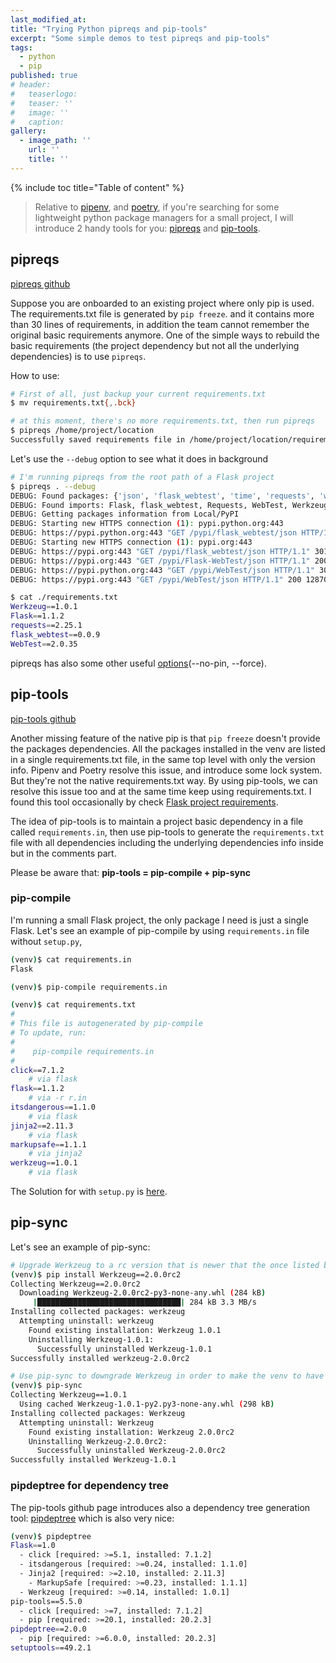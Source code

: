 ```yaml
---
last_modified_at:
title: "Trying Python pipreqs and pip-tools"
excerpt: "Some simple demos to test pipreqs and pip-tools"
tags:
  - python
  - pip
published: true
# header:
#   teaserlogo:
#   teaser: ''
#   image: ''
#   caption:
gallery:
  - image_path: ''
    url: ''
    title: ''
---
```


{% include toc title="Table of content" %}

> Relative to [pipenv](https://github.com/pypa/pipenv), and [poetry](https://github.com/python-poetry/poetry), if you're searching for some lightweight python package managers for a small project, I will introduce 2 handy tools for you: [pipreqs](https://github.com/bndr/pipreqs) and [pip-tools](https://github.com/jazzband/pip-tools).

## pipreqs

[pipreqs github](https://github.com/bndr/pipreqs)

Suppose you are onboarded to an existing project where only pip is used. The requirements.txt file is generated by `pip freeze`. and it contains more than 30 lines of requirements, in addition the team cannot remember the original basic requirements anymore. One of the simple ways to rebuild the basic requirements (the project dependency but not all the underlying dependencies) is to use `pipreqs`.

How to use:


```bash
# First of all, just backup your current requirements.txt
$ mv requirements.txt{,.bck}

# at this moment, there's no more requirements.txt, then run pipreqs
$ pipreqs /home/project/location
Successfully saved requirements file in /home/project/location/requirements.txt
```

Let's use the `--debug` option to see what it does in background


```bash
# I'm running pipreqs from the root path of a Flask project
$ pipreqs . --debug
DEBUG: Found packages: {'json', 'flask_webtest', 'time', 'requests', 'webtest', 'sys', 'flask', 'os', 'pathlib', 'setuptools', 'unittest', 'werkzeug'}
DEBUG: Found imports: Flask, flask_webtest, Requests, WebTest, Werkzeug
DEBUG: Getting packages information from Local/PyPI
DEBUG: Starting new HTTPS connection (1): pypi.python.org:443
DEBUG: https://pypi.python.org:443 "GET /pypi/flask_webtest/json HTTP/1.1" 301 122
DEBUG: Starting new HTTPS connection (1): pypi.org:443
DEBUG: https://pypi.org:443 "GET /pypi/flask_webtest/json HTTP/1.1" 301 221
DEBUG: https://pypi.org:443 "GET /pypi/Flask-WebTest/json HTTP/1.1" 200 2155DEBUG: Starting new HTTPS connection (1): pypi.python.org:443
DEBUG: https://pypi.python.org:443 "GET /pypi/WebTest/json HTTP/1.1" 301 122DEBUG: Starting new HTTPS connection (1): pypi.org:443
DEBUG: https://pypi.org:443 "GET /pypi/WebTest/json HTTP/1.1" 200 12870

$ cat ./requirements.txt
Werkzeug==1.0.1
Flask==1.1.2
requests==2.25.1
flask_webtest==0.0.9
WebTest==2.0.35
```

pipreqs has also some other useful [options](https://github.com/bndr/pipreqs#usage)(--no-pin, --force).


## pip-tools

[pip-tools github](https://github.com/jazzband/pip-tools)

Another missing feature of the native pip is that `pip freeze` doesn't provide the packages dependencies. All the packages installed in the venv are listed in a single requirements.txt file, in the same top level with only the version info. Pipenv and Poetry resolve this issue, and introduce some lock system. But they're not the native requirements.txt way. By using pip-tools, we can resolve this issue too and at the same time keep using requirements.txt. I found this tool occasionally by check [Flask project requirements](https://github.com/pallets/flask/blob/master/requirements/dev.txt).

The idea of pip-tools is to maintain a project basic dependency in a file called `requirements.in`, then use pip-tools to generate the `requirements.txt` file with all dependencies including the underlying dependencies info inside but in the comments part.

Please be aware that: **pip-tools = pip-compile + pip-sync**

### pip-compile

I'm running a small Flask project, the only package I need is just a single Flask. Let's see an example of pip-compile by using `requirements.in` file without `setup.py`,

```bash
(venv)$ cat requirements.in
Flask

(venv)$ pip-compile requirements.in

(venv)$ cat requirements.txt
#
# This file is autogenerated by pip-compile
# To update, run:
#
#    pip-compile requirements.in
#
click==7.1.2
    # via flask
flask==1.1.2
    # via -r r.in
itsdangerous==1.1.0
    # via flask
jinja2==2.11.3
    # via flask
markupsafe==1.1.1
    # via jinja2
werkzeug==1.0.1
    # via flask
```

The Solution for with `setup.py` is [here](https://github.com/jazzband/pip-tools#requirements-from-setuppy).

## pip-sync

Let's see an example of pip-sync:

```bash
# Upgrade Werkzeug to a rc version that is newer that the once listed by requirements.txt
(venv)$ pip install Werkzeug==2.0.0rc2
Collecting Werkzeug==2.0.0rc2
  Downloading Werkzeug-2.0.0rc2-py3-none-any.whl (284 kB)
     |████████████████████████████████| 284 kB 3.3 MB/s
Installing collected packages: werkzeug
  Attempting uninstall: werkzeug
    Found existing installation: Werkzeug 1.0.1
    Uninstalling Werkzeug-1.0.1:
      Successfully uninstalled Werkzeug-1.0.1
Successfully installed werkzeug-2.0.0rc2

# Use pip-sync to downgrade Werkzeug in order to make the venv to have exactly the same version of dependencies listed in requirements.txt
(venv)$ pip-sync
Collecting Werkzeug==1.0.1
  Using cached Werkzeug-1.0.1-py2.py3-none-any.whl (298 kB)
Installing collected packages: Werkzeug
  Attempting uninstall: Werkzeug
    Found existing installation: Werkzeug 2.0.0rc2
    Uninstalling Werkzeug-2.0.0rc2:
      Successfully uninstalled Werkzeug-2.0.0rc2
Successfully installed Werkzeug-1.0.1
```

### pipdeptree for dependency tree

The pip-tools github page introduces also a dependency tree generation tool: [pipdeptree](https://github.com/jazzband/pip-tools#other-useful-tools) which is also very nice:

```bash
(venv)$ pipdeptree
Flask==1.0
  - click [required: >=5.1, installed: 7.1.2]
  - itsdangerous [required: >=0.24, installed: 1.1.0]
  - Jinja2 [required: >=2.10, installed: 2.11.3]
    - MarkupSafe [required: >=0.23, installed: 1.1.1]
  - Werkzeug [required: >=0.14, installed: 1.0.1]
pip-tools==5.5.0
  - click [required: >=7, installed: 7.1.2]
  - pip [required: >=20.1, installed: 20.2.3]
pipdeptree==2.0.0
  - pip [required: >=6.0.0, installed: 20.2.3]
setuptools==49.2.1
```
